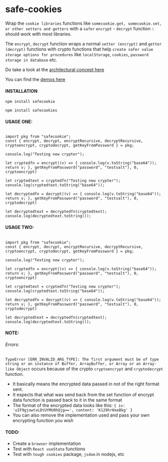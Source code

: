 # safe-cookies
Wrap the `cookie libraries` functions like `somecookie.get, somecookie.set, or other setters and getters` with a `safer` `encrypt` - `decrypt` function :: should work with most libraries. 

The `encrypt`, `decrypt` function wraps a normal `setter (encrypt)` and `getter (decrypt)` functions with crypto functions that help `create safer value storage options for procedures` like `localStorage`, `cookies`, `password storage in database` etc. 

Do take a look at the [architectural concept here](https://medium.com/@ganeshsurfs/toying-with-the-idea-of-storage-security-9fdd65707d6e)

You can find the [demos here](https://github.com/ganeshkbhat/safe-cookies/tree/main/demos)

#### INSTALLATION

`npm install safecookie`

`npm install safecookies`


#### USAGE ONE:

```

import pkg from "safecookie";
const { encrypt, decrypt, encryptRecursive, decryptRecursive, cryptoencrypt, cryptodecrypt, getKeyFromPassword } = pkg;

console.log("Testing new crypter");

let cryptedfn = encrypt((v) => { console.log(v.toString("base64")); return v; }, getKeyFromPassword("password", "testsalt"), 0, cryptoencrypt)

let cryptedtext = cryptedfn("Testing new crypter");
console.log(cryptedtext.toString("base64"));

let decryptedfn = decrypt((v) => { console.log(v.toString("base64")); return v; }, getKeyFromPassword("password", "testsalt"), 0, cryptodecrypt)

let decryptedtext = decryptedfn(cryptedtext);
console.log(decryptedtext.toString());

```

#### USAGE TWO:

```

import pkg from "safecookie";
const { encrypt, decrypt, encryptRecursive, decryptRecursive, cryptoencrypt, cryptodecrypt, getKeyFromPassword } = pkg;

console.log("Testing new crypter");

let cryptedfn = encrypt((v) => { console.log(v.toString("base64")); return v; }, getKeyFromPassword("password", "testsalt"), 0, cryptoencrypt)

let cryptedtext = cryptedfn("Testing new crypter");
console.log(cryptedtext.toString("base64"));

let decryptedfn = decrypt((v) => { console.log(v.toString("base64")); return v; }, getKeyFromPassword("password", "testsalt"), 0, cryptodecrypt)

let decryptedtext = decryptedfn(cryptedtext);
console.log(decryptedtext.toString());

```

#### NOTE:

###### Errors:

`TypeError [ERR_INVALID_ARG_TYPE]: The first argument must be of type string or an instance of Buffer, ArrayBuffer, or Array or an Array-like Object` occurs because of the crypto `cryptoencrypt` and `cryptodecrypt` function. 

- It basically means the encrypted data passed in not of the right format sent.
- It expects that what was send back from the set function of encrypt data function 
        is passed back to it in the same format
- The format of the encrypted data looks like this:
        `{ iv: 'uIF9gjowtvLDtUYMU0hQjg==', content: 'K129hrHxeBkg' }`
- You can also remove the implementation used and pass your own encrypting function you wish


#### TODO:

- Create a `browser` implementation
- Test with `React useState` functions
- Test with `tough cookies` package, `jsdom` in nodejs, etc
